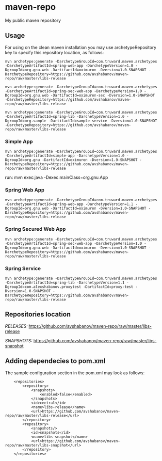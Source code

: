 maven-repo
==========

My public maven repository

## Usage
For using on the clean maven installation you may use archetypeRepository
key to specify this repository location, as follows:

    mvn archetype:generate -DarchetypeGroupId=com.truward.maven.archetypes -DarchetypeArtifactId=spring-web-app -DarchetypeVersion=1.0 -DgroupId=org.gnu.web -DartifactId=oximuron -Dversion=1.0-SNAPSHOT -DarchetypeRepository=https://github.com/avshabanov/maven-repo/raw/master/libs-release

    mvn archetype:generate -DarchetypeGroupId=com.truward.maven.archetypes -DarchetypeArtifactId=spring-sec-web-app -DarchetypeVersion=1.0 -DgroupId=org.gnu.web -DartifactId=oximuron-sec -Dversion=1.0-SNAPSHOT -DarchetypeRepository=https://github.com/avshabanov/maven-repo/raw/master/libs-release

    mvn archetype:generate -DarchetypeGroupId=com.truward.maven.archetypes -DarchetypeArtifactId=spring-lib -DarchetypeVersion=1.0 -DgroupId=org.sample -DartifactId=sample-service -Dversion=1.0-SNAPSHOT -DarchetypeRepository=https://github.com/avshabanov/maven-repo/raw/master/libs-release

### Simple App

    mvn archetype:generate -DarchetypeGroupId=com.truward.maven.archetypes -DarchetypeArtifactId=simple-app -DarchetypeVersion=1.0 -DgroupId=org.gnu -DartifactId=oximuron -Dversion=1.0-SNAPSHOT -DarchetypeRepository=https://github.com/avshabanov/maven-repo/raw/master/libs-release

run: mvn exec:java -Dexec.mainClass=org.gnu.App


### Spring Web App

    mvn archetype:generate -DarchetypeGroupId=com.truward.maven.archetypes -DarchetypeArtifactId=spring-web-app -DarchetypeVersion=1.1 -DgroupId=org.gnu.web -DartifactId=oximuron -Dversion=1.0-SNAPSHOT -DarchetypeRepository=https://github.com/avshabanov/maven-repo/raw/master/libs-release


### Spring Secured Web App

    mvn archetype:generate -DarchetypeGroupId=com.truward.maven.archetypes -DarchetypeArtifactId=spring-sec-web-app -DarchetypeVersion=1.0 -DgroupId=org.gnu.web -DartifactId=oximuron -Dversion=1.0-SNAPSHOT -DarchetypeRepository=https://github.com/avshabanov/maven-repo/raw/master/libs-release


### Spring Service

    mvn archetype:generate -DarchetypeGroupId=com.truward.maven.archetypes -DarchetypeArtifactId=spring-lib -DarchetypeVersion=1.1 -DgroupId=com.alexshabanov.proxytest -DartifactId=proxy-test -Dversion=1.0-SNAPSHOT -DarchetypeRepository=https://github.com/avshabanov/maven-repo/raw/master/libs-release 

## Repositories location

*RELEASES:* https://github.com/avshabanov/maven-repo/raw/master/libs-release

*SNAPSHOTS:* https://github.com/avshabanov/maven-repo/raw/master/libs-snapshot


## Adding dependecies to pom.xml
The sample configuration section in the pom.xml may look as follows:

        <repositories>
            <repository>
                <snapshots>
                    <enabled>false</enabled>
                </snapshots>
                <id>central</id>
                <name>libs-release</name>
                <url>https://github.com/avshabanov/maven-repo/raw/master/libs-release</url>
            </repository>
            <repository>
                <snapshots/>
                <id>snapshots</id>
                <name>libs-snapshot</name>
                <url>https://github.com/avshabanov/maven-repo/raw/master/libs-snapshot</url>
            </repository>
        </repositories>



